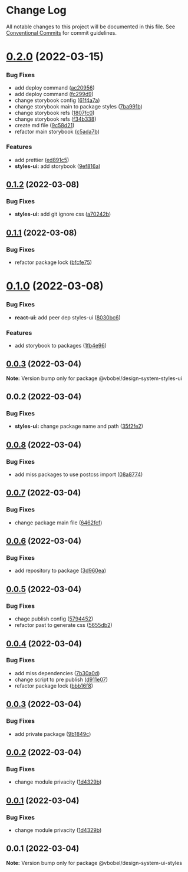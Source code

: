 # Change Log

All notable changes to this project will be documented in this file.
See [Conventional Commits](https://conventionalcommits.org) for commit guidelines.

# [0.2.0](https://github.com/Vbobell/design-system/compare/@vbobel/design-system-styles-ui@0.1.2...@vbobel/design-system-styles-ui@0.2.0) (2022-03-15)


### Bug Fixes

* add deploy command ([ac20956](https://github.com/Vbobell/design-system/commit/ac209568104e0fd8ece39c9eee92618ee70670ee))
* add deploy command ([fc299d9](https://github.com/Vbobell/design-system/commit/fc299d9201ff90a8c6f91e02ee8e468012f7c2ac))
* change storybook config ([61f4a7a](https://github.com/Vbobell/design-system/commit/61f4a7a4d5130dab2bc26c21c4a222adb1b5fa44))
* change storybook main to package styles ([7ba991b](https://github.com/Vbobell/design-system/commit/7ba991b6cc8b8a59f0488c2f11684731e71acbd0))
* change storybook refs ([1807fc0](https://github.com/Vbobell/design-system/commit/1807fc0bc330586eca4eed6a9dc36b49a890cb89))
* change storybook refs ([f34b338](https://github.com/Vbobell/design-system/commit/f34b3382282bbb3886e7d64419d9b477d9668fd4))
* create md file ([9c58d21](https://github.com/Vbobell/design-system/commit/9c58d214a38c909248222981cb67d2b2acca6117))
* refactor main storybook ([c5ada7b](https://github.com/Vbobell/design-system/commit/c5ada7b210bad8e2b94baae1c643b568695e778d))


### Features

* add prettier ([ed891c5](https://github.com/Vbobell/design-system/commit/ed891c5973b3168320beebf406964c17d213dde9))
* **styles-ui:** add storybook ([9ef816a](https://github.com/Vbobell/design-system/commit/9ef816a7acf95d1a3688dba942d62322fe9747e4))





## [0.1.2](https://github.com/Vbobell/design-system/compare/@vbobel/design-system-styles-ui@0.1.1...@vbobel/design-system-styles-ui@0.1.2) (2022-03-08)

### Bug Fixes

- **styles-ui:** add git ignore css ([a70242b](https://github.com/Vbobell/design-system/commit/a70242b835b710e9fb2253925501e881cef80740))

## [0.1.1](https://github.com/Vbobell/design-system/compare/@vbobel/design-system-styles-ui@0.1.0...@vbobel/design-system-styles-ui@0.1.1) (2022-03-08)

### Bug Fixes

- refactor package lock ([bfcfe75](https://github.com/Vbobell/design-system/commit/bfcfe75b9310ad38de4ff255aca1fb53419e55fb))

# [0.1.0](https://github.com/Vbobell/design-system/compare/@vbobel/design-system-styles-ui@0.0.3...@vbobel/design-system-styles-ui@0.1.0) (2022-03-08)

### Bug Fixes

- **react-ui:** add peer dep styles-ui ([8030bc6](https://github.com/Vbobell/design-system/commit/8030bc6f16e4be2283914b872de0a79b6f915860))

### Features

- add storybook to packages ([1fb4e96](https://github.com/Vbobell/design-system/commit/1fb4e96a10ec8401091f6b60aaccaddc16099a20))

## [0.0.3](https://github.com/Vbobell/design-system/compare/@vbobel/design-system-styles-ui@0.0.2...@vbobel/design-system-styles-ui@0.0.3) (2022-03-04)

**Note:** Version bump only for package @vbobel/design-system-styles-ui

## 0.0.2 (2022-03-04)

### Bug Fixes

- **styles-ui:** change package name and path ([35f2fe2](https://github.com/Vbobell/design-system/commit/35f2fe275942e61918eb7b4a13af93347c26e0fc))

## [0.0.8](https://github.com/Vbobell/design-system/compare/@vbobel/design-system-ui-styles@0.0.7...@vbobel/design-system-ui-styles@0.0.8) (2022-03-04)

### Bug Fixes

- add miss packages to use postcss import ([08a8774](https://github.com/Vbobell/design-system/commit/08a8774be233b95688f9517117336cc54f7b3044))

## [0.0.7](https://github.com/Vbobell/design-system/compare/@vbobel/design-system-ui-styles@0.0.6...@vbobel/design-system-ui-styles@0.0.7) (2022-03-04)

### Bug Fixes

- change package main file ([6462fcf](https://github.com/Vbobell/design-system/commit/6462fcf0bc9b78454ab7e6d0ee1a0e71f7c25813))

## [0.0.6](https://github.com/Vbobell/design-system/compare/@vbobel/design-system-ui-styles@0.0.5...@vbobel/design-system-ui-styles@0.0.6) (2022-03-04)

### Bug Fixes

- add repository to package ([3d960ea](https://github.com/Vbobell/design-system/commit/3d960eaa2c2e4030769517f2b562705fb5dd97df))

## [0.0.5](https://github.com/Vbobell/design-system/compare/@vbobel/design-system-ui-styles@0.0.4...@vbobel/design-system-ui-styles@0.0.5) (2022-03-04)

### Bug Fixes

- chage publish config ([5794452](https://github.com/Vbobell/design-system/commit/5794452e65c5c84b06c135ac2f88169e581df8a1))
- refactor past to generate css ([5655db2](https://github.com/Vbobell/design-system/commit/5655db2b0739294797c609125844fb1f33998e6c))

## [0.0.4](https://github.com/Vbobell/design-system/compare/@vbobel/design-system-ui-styles@0.0.3...@vbobel/design-system-ui-styles@0.0.4) (2022-03-04)

### Bug Fixes

- add miss dependencies ([7b30a0d](https://github.com/Vbobell/design-system/commit/7b30a0d9b3216b4e4947730ced3431ae1df78bab))
- change script to pre publish ([d911e07](https://github.com/Vbobell/design-system/commit/d911e07af6a4d09e848130e5ec6d9fc9e44bbc3d))
- refactor package lock ([bbb16f8](https://github.com/Vbobell/design-system/commit/bbb16f840716e09bd34133843ffe4afc10068ed9))

## [0.0.3](https://github.com/Vbobell/design-system/compare/@vbobel/design-system-ui-styles@0.0.2...@vbobel/design-system-ui-styles@0.0.3) (2022-03-04)

### Bug Fixes

- add private package ([9b1849c](https://github.com/Vbobell/design-system/commit/9b1849ccbf2707e087862f5a3cc2ced4642a91c7))

## [0.0.2](https://github.com/Vbobell/design-system/compare/@vbobel/design-system-ui-styles@0.0.1...@vbobel/design-system-ui-styles@0.0.2) (2022-03-04)

### Bug Fixes

- change module privacity ([1d4329b](https://github.com/Vbobell/design-system/commit/1d4329b134cdd22496b42844cea7ad0907ba50d1))

## [0.0.1](https://github.com/Vbobell/design-system/compare/@vbobel/design-system-ui-styles@0.0.1...@vbobel/design-system-ui-styles@0.0.1) (2022-03-04)

### Bug Fixes

- change module privacity ([1d4329b](https://github.com/Vbobell/design-system/commit/1d4329b134cdd22496b42844cea7ad0907ba50d1))

## 0.0.1 (2022-03-04)

**Note:** Version bump only for package @vbobel/design-system-ui-styles
